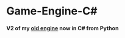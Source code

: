 # Game-Engine-C#

#### V2 of my <a href=https://github.com/willmexe/Game-Engine>old engine</a> now in C# from Python
 
